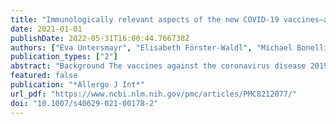 ```yaml
---
title: "Immunologically relevant aspects of the new COVID-19 vaccines—an ÖGAI (Austrian Society for Allergology and Immunology) and AeDA (German Society for Applied Allergology) position paper"
date: 2021-01-01
publishDate: 2022-05-31T16:00:44.766738Z
authors: ["Eva Untersmayr", "Elisabeth Förster-Waldl", "Michael Bonelli", "Kaan Boztug", "Patrick M. Brunner", "Thomas Eiwegger", "Kathrin Eller", "Lisa Göschl", "Katharina Grabmeier-Pfistershammer", "Wolfram Hötzenecker", "Galateja Jordakieva", "Alexander R. Moschen", "Birgit Pfaller", "Winfried Pickl", "Walter Reinisch", "Ursula Wiedermann", "Ludger Klimek", "Karl-Christian Bergmann", "Randolf Brehler", "Wolfgang Pfützner", "Natalija Novak", "Hans Merk", "Uta Rabe", "Wolfgang Schlenter", "Johannes Ring", "Wolfgang Wehrmann", "Norbert Mülleneisen", "Holger Wrede", "Thomas Fuchs", "Erika Jensen-Jarolim"]
publication_types: ["2"]
abstract: "Background The vaccines against the coronavirus disease 2019 (COVID-19) approved in the European Union represent a decisive step in the fight against the pandemic. The application of these available vaccines to patients with pre-existing immunological conditions leads to a multitude of questions regarding efficacy, side effects and the necessary patient information.  Results This review article provides insight into mechanisms of action of the currently available severe acute respiratory syndrome coronavirus 2 (SARS-CoV-2) vaccines and summarises the current state of science as well as expert recommendations regarding tolerability of the vaccines. In addition, the potential to develop protective immune responses is determined. A special focus is given on patients under immunosuppression or in treatment with immunomodulatory drugs. Special groups of the population such as children, pregnant women and the elderly are also considered.  Conclusion Despite the need for a patient-specific risk–benefit assessment, the consensus among experts is that patients with immunological diseases in particular benefit from the induced immune protection after COVID-19 vaccination and do not have an increased risk of side effects."
featured: false
publication: "*Allergo J Int*"
url_pdf: "https://www.ncbi.nlm.nih.gov/pmc/articles/PMC8212077/"
doi: "10.1007/s40629-021-00178-2"
---
```


